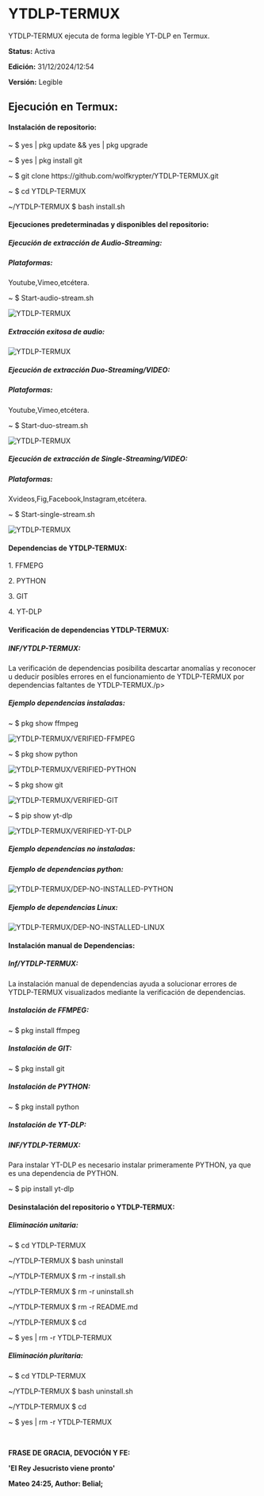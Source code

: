 # YTDLP-TERMUX
YTDLP-TERMUX ejecuta de forma
legible YT-DLP en Termux.
<p><strong>Status:</strong> Activa</p>
<p><strong>Edición:</strong> 31/12/2024/12:54</p>
<p><strong>Versión:</strong> Legible</p>
<h2>Ejecución en Termux:</h2>
<h4>Instalación de repositorio:</h4>
<p>~ $ yes | pkg update && yes | pkg upgrade</p>
<p>~ $ yes | pkg install git</p>
<p>~ $ git clone https://github.com/wolfkrypter/YTDLP-TERMUX.git</p>
<p>~ $ cd YTDLP-TERMUX</p>
<p>~/YTDLP-TERMUX $ bash install.sh</p>

<h4>Ejecuciones predeterminadas y disponibles del repositorio:</h4>
<h5>Ejecución de extracción de Audio-Streaming:</h5>
<h5>Plataformas:</h5>
<p>Youtube,Vimeo,etcétera.</p>
<p>~ $ Start-audio-stream.sh</p>
<img src="https://i.imgur.com/QgJchbr.jpeg" alt="YTDLP-TERMUX">
<h5>Extracción exitosa de audio:</h5>
<img src="https://i.imgur.com/gxCmjfK.jpeg" alt="YTDLP-TERMUX">

<h5>Ejecución de extracción Duo-Streaming/VIDEO:</h5>
<h5>Plataformas:</h5> <p>Youtube,Vimeo,etcétera.</p>
<p>~ $ Start-duo-stream.sh</p>

<img src="https://i.imgur.com/qhq9fFq.jpeg" alt="YTDLP-TERMUX">

<h5>Ejecución de extracción de Single-Streaming/VIDEO:</h5>
<h5>Plataformas:</h5> <p>Xvideos,Fig,Facebook,Instagram,etcétera.</p> 
<p>~ $ Start-single-stream.sh</p>
<img src="https://i.imgur.com/vQ2aYYF.jpeg" alt="YTDLP-TERMUX">
<h4>Dependencias de YTDLP-TERMUX:</h4>
<p>1. FFMEPG</p>
<p>2. PYTHON</p>
<p>3. GIT</p>
<p>4. YT-DLP</p>
<h4>Verificación de dependencias YTDLP-TERMUX:</h4>
<h5>INF/YTDLP-TERMUX:</h5>
<p>La verificación de dependencias posibilita descartar anomalías y reconocer u deducir posibles errores en el funcionamiento de YTDLP-TERMUX por dependencias faltantes de YTDLP-TERMUX./p>
<h5>Ejemplo dependencias instaladas:</h5>
<p>~ $ pkg show ffmpeg</p>
<img src="https://i.imgur.com/WnX60KZ.jpeg" alt="YTDLP-TERMUX/VERIFIED-FFMPEG">
<p>~ $ pkg show python</p>
<img src="https://i.imgur.com/Av4wjEq.jpeg" alt="YTDLP-TERMUX/VERIFIED-PYTHON">
<p>~ $ pkg show git</p>
<img src="https://i.imgur.com/4PxftUd.jpeg" alt="YTDLP-TERMUX/VERIFIED-GIT">
<p>~ $ pip show yt-dlp</p>
<img src="https://i.imgur.com/HH0Cm4g.jpeg" alt="YTDLP-TERMUX/VERIFIED-YT-DLP">
<h5>Ejemplo dependencias no instaladas:</h5>
<h5>Ejemplo de dependencias python:</h5>
<img src="https://i.imgur.com/OkkFVTW.jpeg" alt="YTDLP-TERMUX/DEP-NO-INSTALLED-PYTHON">
<h5>Ejemplo de dependencias Linux:</h5>
<img src="https://i.imgur.com/WptjBDe.jpeg" alt="YTDLP-TERMUX/DEP-NO-INSTALLED-LINUX">


<h4>Instalación manual de Dependencias:</h4>
<h5>Inf/YTDLP-TERMUX:</h5>
<p>La instalación manual de dependencias ayuda a solucionar errores de YTDLP-TERMUX visualizados mediante la verificación de dependencias.</p>

<h5>Instalación de FFMPEG:</h5>
<p>~ $ pkg install ffmpeg</p>
<h5>Instalación de GIT:</h5>
<p>~ $ pkg install git</p>
<h5>Instalación de PYTHON:</h5>
<p>~ $ pkg install python</p>
<h5>Instalación de YT-DLP:</h5>

<h5>INF/YTDLP-TERMUX:</h5>
<p>Para instalar YT-DLP es necesario instalar primeramente PYTHON, ya que es una dependencia de PYTHON.

<p>~ $ pip install yt-dlp</p>






<h4>Desinstalación del repositorio o YTDLP-TERMUX:</h4>
<h5>Eliminación unitaria:</h5>
<p>~ $ cd YTDLP-TERMUX</p>
<p>~/YTDLP-TERMUX $ bash uninstall</p>
<p>~/YTDLP-TERMUX $ rm -r install.sh</p>
<p>~/YTDLP-TERMUX $ rm -r uninstall.sh</p>
<p>~/YTDLP-TERMUX $ rm -r README.md</p>
<p>~/YTDLP-TERMUX $ cd</p>
<p>~ $ yes | rm -r YTDLP-TERMUX</p>
<h5>Eliminación pluritaria:</h5>
<p>~ $ cd YTDLP-TERMUX</p>
<p>~/YTDLP-TERMUX $ bash uninstall.sh</p>
<p>~/YTDLP-TERMUX $ cd</p>
<p>~ $ yes | rm -r YTDLP-TERMUX</p>

</br><p><strong>FRASE DE GRACIA, DEVOCIÓN Y FE:</strong></p>
<p><strong>'El Rey Jesucristo viene pronto'</strong></p>
<p><strong>Mateo 24:25, Author: Belial;</strong></p>
